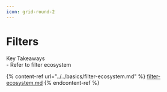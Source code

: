 ```yaml
---
icon: grid-round-2
---
```


# Filters

Key Takeaways\
\- Refer to filter ecosystem

{% content-ref url="../../basics/filter-ecosystem.md" %}
[filter-ecosystem.md](../../basics/filter-ecosystem.md)
{% endcontent-ref %}
